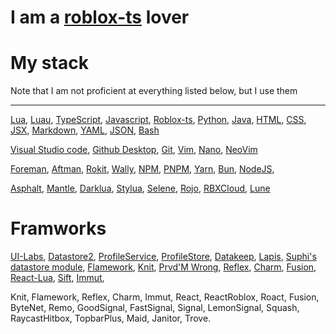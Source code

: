 # I am a [roblox-ts](https://roblox-ts.com/) lover

# My stack 

Note that I am not proficient at everything listed below, but I use them

---
[Lua](https://www.lua.org/), [Luau](https://luau.org/), [TypeScript](https://www.typescriptlang.org/), [Javascript](https://developer.mozilla.org/en-US/docs/Web/JavaScript), [Roblox-ts](https://roblox-ts.com/), [Python](https://www.python.org/), [Java](https://www.java.com/en/), [HTML](https://developer.mozilla.org/en-US/docs/Web/HTML), [CSS](https://developer.mozilla.org/en-US/docs/Web/CSS), [JSX](https://facebook.github.io/jsx/), [Markdown](https://en.wikipedia.org/wiki/Markdown), [YAML](https://yaml.org/), [JSON](https://developer.mozilla.org/en-US/docs/Learn/JavaScript/Objects/JSON), [Bash](https://www.gnu.org/software/bash/)

[Visual Studio code](https://code.visualstudio.com/), [Github Desktop](https://desktop.github.com/download/), [Git](https://git-scm.com/), [Vim](https://www.vim.org/), [Nano](https://www.nano-editor.org/), [NeoVim](https://neovim.io/)

[Foreman](https://github.com/Roblox/foreman), [Aftman](https://github.com/LPGhatguy/aftman), [Rokit](https://github.com/rojo-rbx/rokit), [Wally](https://wally.run/), [NPM](https://www.npmjs.com/), [PNPM](https://pnpm.io/), [Yarn](https://yarnpkg.com/), [Bun](https://bun.sh/), [NodeJS](https://nodejs.org/en), 


[Asphalt](https://github.com/jackTabsCode/asphalt), [Mantle](https://mantledeploy.vercel.app/), [Darklua](https://darklua.com/), [Stylua](https://github.com/JohnnyMorganz/StyLua), [Selene](https://kampfkarren.github.io/selene/), [Rojo](https://rojo.space/), [RBXCloud](https://sleitnick.github.io/rbxcloud/), [Lune](https://lune-org.github.io/docs)

# Framworks
[UI-Labs](https://pepeeltoro41.github.io/ui-labs/), [Datastore2](https://kampfkarren.github.io/Roblox/), [ProfileService](https://madstudioroblox.github.io/ProfileService/), [ProfileStore](https://github.com/MadStudioRoblox/ProfileStore), [Datakeep](https://noahrepublic.github.io/DataKeep/docs/Installation/), [Lapis](https://nezuo.github.io/lapis/), [Suphi's datastore module](https://devforum.roblox.com/t/suphis-datastore-module/2425597), [Flamework](https://flamework.fireboltofdeath.dev/), [Knit](https://sleitnick.github.io/Knit/), [Prvd'M Wrong](https://prvdmwrong.github.io/prvdmwrong/0.2/), [Reflex](https://littensy.github.io/reflex/), [Charm](https://github.com/littensy/charm), [Fusion](https://elttob.uk/Fusion/0.2/), [React-Lua](https://github.com/Roblox/react-lua), [Sift](https://github.com/cxmeel/sift), [Immut](https://solarhorizon.github.io/immut/), 



Knit, Flamework, Reflex, Charm, Immut, React, ReactRoblox, Roact, Fusion, ByteNet, Remo, GoodSignal, FastSignal, Signal, LemonSignal, Squash, RaycastHitbox, TopbarPlus, Maid, Janitor, Trove.
